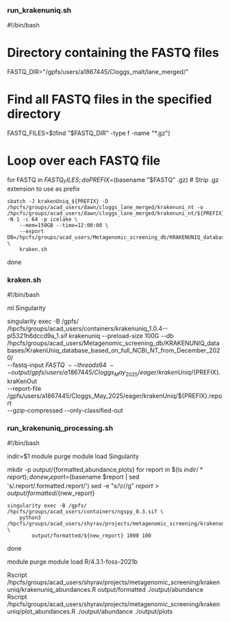 ### run_krakenuniq.sh

#!/bin/bash

# Directory containing the FASTQ files
FASTQ_DIR="/gpfs/users/a1867445/Cloggs_malt/lane_merged/"

# Find all FASTQ files in the specified directory
FASTQ_FILES=$(find "$FASTQ_DIR" -type f -name "*.gz")

# Loop over each FASTQ file
for FASTQ in $FASTQ_FILES; do
    PREFIX=$(basename "$FASTQ" .gz) # Strip .gz extension to use as prefix

    sbatch -J krakenUniq_${PREFIX} -D /hpcfs/groups/acad_users/dawn/cloggs_lane_merged/krakenuni_nt -o /hpcfs/groups/acad_users/dawn/cloggs_lane_merged/krakenuni_nt/${PREFIX}_krakenUniq.out -N 1 -c 64 -p icelake \
        --mem=150GB --time=12:00:00 \
        --export DB=/hpcfs/groups/acad_users/Metagenomic_screening_db/KRAKENUNIQ_databases/KrakenUniq_database_based_on_full_NCBI_NT_from_December_2020/,fastq=${FASTQ},prefix=${PREFIX},SIZE=100,CPU=64 \
        kraken.sh
done


### kraken.sh
#!/bin/bash

ml Singularity

singularity exec -B /gpfs/ /hpcfs/groups/acad_users/containers/krakenuniq_1.0.4--pl5321h6dccd9a_1.sif krakenuniq --preload-size 100G --db /hpcfs/groups/acad_users/Metagenomic_screening_db/KRAKENUNIQ_databases/KrakenUniq_database_based_on_full_NCBI_NT_from_December_2020/ \
    --fastq-input ${FASTQ} \
    --threads 64 \
    --output /gpfs/users/a1867445/Cloggs_May_2025/eager/krakenUniq/${PREFIX}.kraKenOut \
    --report-file /gpfs/users/a1867445/Cloggs_May_2025/eager/krakenUniq/${PREFIX}.report \
    --gzip-compressed --only-classified-out



### run_krakenuniq_processing.sh 
#!/bin/bash


indir=$1
module purge
module load Singularity

mkdir -p output/{formatted,abundance,plots}
for report in $(ls ${indir}/*report); do
    new_report=$(basename $report | sed 's/.report/.formatted.report/')
    sed -e "s/\r//g" ${report} > output/formatted/${new_report}

    singularity exec -B /gpfs/ /hpcfs/groups/acad_users/containers/ngspy_0.3.sif \
        python3 /hpcfs/groups/acad_users/shyrav/projects/metagenomic_screening/krakenuniq/krakenuniq_filter.py \
            output/formatted/${new_report} 1000 100
done

module purge
module load R/4.3.1-foss-2021b

Rscript /hpcfs/groups/acad_users/shyrav/projects/metagenomic_screening/krakenuniq/krakenuniq_abundances.R output/formatted ./output/abundance
Rscript /hpcfs/groups/acad_users/shyrav/projects/metagenomic_screening/krakenuniq/plot_abundances.R ./output/abundance ./output/plots
